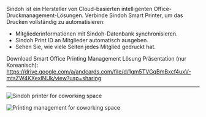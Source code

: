 Sindoh ist ein Hersteller von Cloud-basierten intelligenten Office-Druckmanagement-Lösungen. Verbinde Sindoh Smart Printer, um das Drucken vollständig zu automatisieren:
- Mitgliederinformationen mit Sindoh-Datenbank synchronisieren.
- Sindoh Print ID an Mitglieder automatisch ausgeben.
- Sehen Sie, wie viele Seiten jedes Mitglied gedruckt hat.

Download Smart Office Printing Management Lösung Präsentation (nur Koreanisch): https://drive.google.com/a/andcards.com/file/d/1gm5TVGqBmBxcf4uxV-mtsZW4KXexINUk/view?usp=sharing

---

![Sindoh printer for coworking space](https://s3.ap-northeast-2.amazonaws.com/marketing.feature.andcards.com/sindoh-profile.png)

![Printing management for coworking space](https://s3.ap-northeast-2.amazonaws.com/marketing.feature.andcards.com/sindoh-count.png)